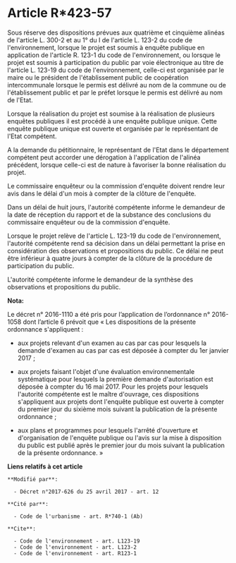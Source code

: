 # Article R*423-57

Sous réserve des dispositions prévues aux quatrième et cinquième alinéas de l'article L. 300-2 et au 1° du I de l'article L.
123-2 du code de l'environnement, lorsque le projet est soumis à enquête publique en application de l'article R. 123-1 du
code de l'environnement, ou lorsque le projet est soumis à participation du public par voie électronique au titre de
l'article L. 123-19 du code de l'environnement, celle-ci est organisée par le maire ou le président de l'établissement public
de coopération intercommunale lorsque le permis est délivré au nom de la commune ou de l'établissement public et par le
préfet lorsque le permis est délivré au nom de l'Etat.

Lorsque la réalisation du projet est soumise à la réalisation de plusieurs enquêtes publiques il est procédé à une enquête
publique unique. Cette enquête publique unique est ouverte et organisée par le représentant de l'Etat compétent.

A la demande du pétitionnaire, le représentant de l'Etat dans le département compétent peut accorder une dérogation à
l'application de l'alinéa précédent, lorsque celle-ci est de nature à favoriser la bonne réalisation du projet.

Le commissaire enquêteur ou la commission d'enquête doivent rendre leur avis dans le délai d'un mois à compter de la clôture
de l'enquête.

Dans un délai de huit jours, l'autorité compétente informe le demandeur de la date de réception du rapport et de la substance
des conclusions du commissaire enquêteur ou de la commission d'enquête.

Lorsque le projet relève de l'article L. 123-19 du code de l'environnement, l'autorité compétente rend sa décision dans un
délai permettant la prise en considération des observations et propositions du public. Ce délai ne peut être inférieur à
quatre jours à compter de la clôture de la procédure de participation du public.

L'autorité compétente informe le demandeur de la synthèse des observations et propositions du public.

**Nota:**

Le décret n° 2016-1110 a été pris pour l’application de l’ordonnance n° 2016-1058 dont l’article 6 prévoit que « Les
dispositions de la présente ordonnance s'appliquent : 

- aux projets relevant d'un examen au cas par cas pour lesquels la demande d'examen au cas par cas est déposée à compter du
1er janvier 2017 ; 

- aux projets faisant l'objet d'une évaluation environnementale systématique pour lesquels la première demande d'autorisation
est déposée à compter du 16 mai 2017. Pour les projets pour lesquels l'autorité compétente est le maître d'ouvrage, ces
dispositions s'appliquent aux projets dont l'enquête publique est ouverte à compter du premier jour du sixième mois suivant
la publication de la présente ordonnance ; 

- aux plans et programmes pour lesquels l'arrêté d'ouverture et d'organisation de l'enquête publique ou l'avis sur la mise à
disposition du public est publié après le premier jour du mois suivant la publication de la présente ordonnance. »

**Liens relatifs à cet article**

	**Modifié par**:

	  - Décret n°2017-626 du 25 avril 2017 - art. 12

	**Cité par**:

	  - Code de l'urbanisme - art. R*740-1 (Ab)

	**Cite**:

	  - Code de l'environnement - art. L123-19
	  - Code de l'environnement - art. L123-2
	  - Code de l'environnement - art. R123-1
